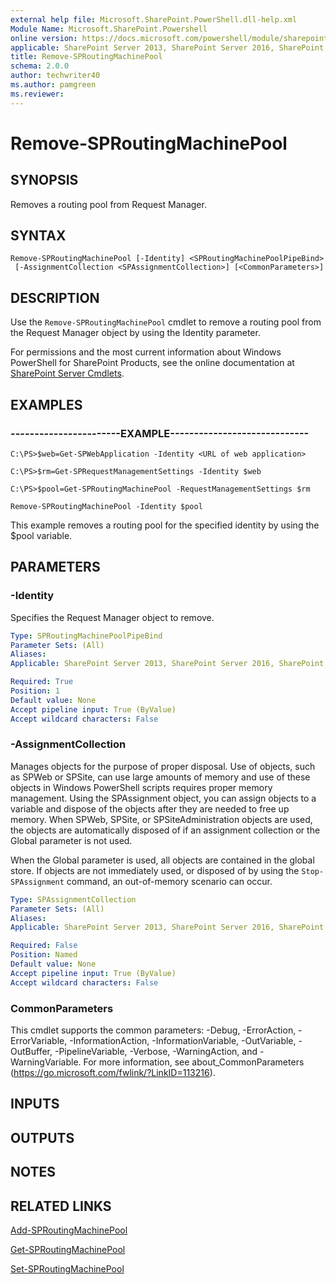 ```yaml
---
external help file: Microsoft.SharePoint.PowerShell.dll-help.xml
Module Name: Microsoft.SharePoint.Powershell
online version: https://docs.microsoft.com/powershell/module/sharepoint-server/remove-sproutingmachinepool
applicable: SharePoint Server 2013, SharePoint Server 2016, SharePoint Server 2019
title: Remove-SPRoutingMachinePool
schema: 2.0.0
author: techwriter40
ms.author: pamgreen
ms.reviewer: 
---
```


# Remove-SPRoutingMachinePool

## SYNOPSIS
Removes a routing pool from Request Manager.


## SYNTAX

```
Remove-SPRoutingMachinePool [-Identity] <SPRoutingMachinePoolPipeBind>
 [-AssignmentCollection <SPAssignmentCollection>] [<CommonParameters>]
```

## DESCRIPTION
Use the `Remove-SPRoutingMachinePool` cmdlet to remove a routing pool from the Request Manager object by using the Identity parameter.

For permissions and the most current information about Windows PowerShell for SharePoint Products, see the online documentation at [SharePoint Server Cmdlets](https://docs.microsoft.com/powershell/sharepoint/sharepoint-server/sharepoint-server-cmdlets).


## EXAMPLES

### -----------------------EXAMPLE-----------------------------
```
C:\PS>$web=Get-SPWebApplication -Identity <URL of web application>

C:\PS>$rm=Get-SPRequestManagementSettings -Identity $web

C:\PS>$pool=Get-SPRoutingMachinePool -RequestManagementSettings $rm

Remove-SPRoutingMachinePool -Identity $pool
```

This example removes a routing pool for the specified identity by using the $pool variable.


## PARAMETERS

### -Identity
Specifies the Request Manager object to remove.

```yaml
Type: SPRoutingMachinePoolPipeBind
Parameter Sets: (All)
Aliases: 
Applicable: SharePoint Server 2013, SharePoint Server 2016, SharePoint Server 2019

Required: True
Position: 1
Default value: None
Accept pipeline input: True (ByValue)
Accept wildcard characters: False
```

### -AssignmentCollection
Manages objects for the purpose of proper disposal.
Use of objects, such as SPWeb or SPSite, can use large amounts of memory and use of these objects in Windows PowerShell scripts requires proper memory management.
Using the SPAssignment object, you can assign objects to a variable and dispose of the objects after they are needed to free up memory.
When SPWeb, SPSite, or SPSiteAdministration objects are used, the objects are automatically disposed of if an assignment collection or the Global parameter is not used.

When the Global parameter is used, all objects are contained in the global store.
If objects are not immediately used, or disposed of by using the `Stop-SPAssignment` command, an out-of-memory scenario can occur.

```yaml
Type: SPAssignmentCollection
Parameter Sets: (All)
Aliases: 
Applicable: SharePoint Server 2013, SharePoint Server 2016, SharePoint Server 2019

Required: False
Position: Named
Default value: None
Accept pipeline input: True (ByValue)
Accept wildcard characters: False
```

### CommonParameters
This cmdlet supports the common parameters: -Debug, -ErrorAction, -ErrorVariable, -InformationAction, -InformationVariable, -OutVariable, -OutBuffer, -PipelineVariable, -Verbose, -WarningAction, and -WarningVariable. For more information, see about_CommonParameters (https://go.microsoft.com/fwlink/?LinkID=113216).

## INPUTS

## OUTPUTS

## NOTES

## RELATED LINKS

[Add-SPRoutingMachinePool](Add-SPRoutingMachinePool.md)

[Get-SPRoutingMachinePool](Get-SPRoutingMachinePool.md)

[Set-SPRoutingMachinePool](Set-SPRoutingMachinePool.md)
